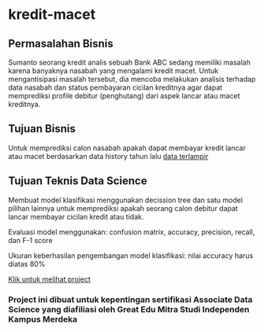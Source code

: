 # kredit-macet

## Permasalahan Bisnis

Sumanto seorang kredit analis sebuah Bank ABC sedang memiliki masalah karena banyaknya nasabah yang mengalami kredit macet. Untuk mengantisipasi masalah tersebut, dia mencoba melakukan analisis terhadap data nasabah dan status pembayaran cicilan kreditnya agar dapat memprediksi profile debitur (penghutang) dari aspek lancar atau macet kreditnya.




## Tujuan Bisnis

Untuk memprediksi calon nasabah apakah dapat membayar kredit lancar atau macet berdasarkan data history tahun lalu [data terlampir](https://drive.google.com/file/d/1XadUphYwCn5eY3-6Fxeh2LsulO8307l-/view?usp=share_link)





## Tujuan Teknis Data Science

Membuat model klasifikasi menggunakan decission tree dan satu model pilihan lainnya untuk memprediksi apakah seorang calon debitur dapat lancar membayar cicilan kredit atau tidak.




Evaluasi model menggunakan: confusion matrix, accuracy, precision, recall, dan F-1 score


Ukuran keberhasilan pengembangan model klasifikasi: nilai accuracy harus diatas 80%

[Klik untuk melihat project](https://colab.research.google.com/drive/1sZkIQcTGc0SgqZ7N4zRvYLhHCZofwZcu)
### Project ini dibuat untuk kepentingan sertifikasi Associate Data Science yang diafiliasi oleh Great Edu Mitra Studi Independen Kampus Merdeka
